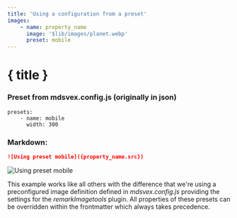 ```yaml
---
title: 'Using a configuration from a preset'
images:
    - name: property_name
      image: '$lib/images/planet.webp'
      preset: mobile
---
```

# { title }


<Example images={images} property={property_name}>

### Preset from mdsvex.config.js (originally in json)
```ỳaml
presets:
    - name: mobile
      width: 300
```

### Markdown:
```markdown
![Using preset mobile]({property_name.src})
```

![Using preset mobile]({property_name.src})

</Example>


This example works like all others with the difference that we're using a preconfigured image definition defined in _mdsvex.config.js_ providing the settings for the _remarkImagetools_ plugin.
All properties of these presets can be overridden within the frontmatter which always takes precedence.
